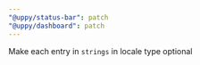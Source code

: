 ```yaml
---
"@uppy/status-bar": patch
"@uppy/dashboard": patch
---
```


Make each entry in `strings` in locale type optional
